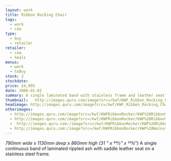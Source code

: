 ```yaml
---
layout: work
title: Ribbon Rocking Chair
tags:
  - work
  - caa
type:
  - buy
  - retailer
retailer:
  - caa
  - heals
menus:
  - work
  - toBuy
stock: 2
stockdate:
price: £4,995
date: 2006-01-01
summary: A single laminated band with stainless frame and leather seat
thumbnail:   http://images.quru.com/image?src=/kwf/KWF_Ribbon_Rocking_Chair_side_on_white.jpg&width=175&height=175&fill=%23ffffff&left=0.07428571428571429&top=0.06285714285714286&right=0.9142857142857143&bottom=0.9257142857142857&format=jpg&strip=1
headimage: http://images.quru.com/image?src=/kwf/KWF_Ribbon_Rocking_Chair_front_wide_on_white.jpg&fill=%23ffffff&left=0.22375&top=0.1&right=0.794&bottom=0.957&format=jpg&strip=1
otherimages:
  - http://images.quru.com/image?src=/kwf/KWFRibbonRocker/KWF%20Ribbon%20rocking%20chair%20back.tif&width=175&height=175&left=0.03&top=0.133&right=0.97&bottom=0.75&format=jpg&strip=1
  - http://images.quru.com/image?src=/kwf/KWFRibbonRocker/KWF%20Ribbon%20rocking%20chair%20front%20on.tif&top=0.16&bottom=0.82&width=175&height=175&format=jpg&strip=1
  -  http://images.quru.com:/image?src=/kwf/KWFRibbonRocker/KWF%20Ribbon%20rocking%20chair%20side.tif&width=175&height=175&left=0.1&right=0.9&fill=auto&format=jpg&strip=1
  - http://images.quru.com:/image?src=/kwf/KWFRibbonRocker/KWF%20Walnut%20Ribbon%20front%2034.jpeg&width=175&height=175&fill=%23ffffff&left=0.156&top=0.08125&right=0.839&bottom=0.965&format=jpg&strip=1
---
```

_790mm wide x 1130mm deep x 860mm high (31 ” x 441⁄2” x 333⁄4”)_
A single continuous band of laminated rippled ash with saddle leather seat on a stainless steel frame.
